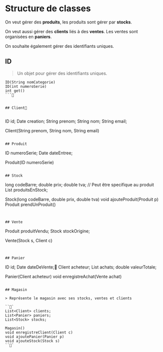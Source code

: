 # Structure de classes

On veut gérer des **produits**, les produits sont gérer par **stocks**.

On veut aussi gérer des **clients** liés à des **ventes**. Les ventes sont
organisées en **paniers**.

On souhaite également gérer des identifiants uniques.


## ID

> Un objet pour gérer des identifiants uniques.

```
ID(String nomCategorie)
ID(int numeroSerie)
int get()
```


## Client


```
ID id;
Date creation;
String prenom;
String nom;
String email;

Client(String prenom, String nom, String email)
```

## Produit

```
ID numeroSerie;
Date dateEntree;

Produit(ID numeroSerie)
```

## Stock

```
long codeBarre;
double prix;
double tva; // Peut être specifique au produit
List<Produit> produitsEnStock;

Stock(long codeBarre, double prix, double tva)
void ajouteProduit(Produit p)
Produit prendUnProduit()
```


## Vente

```
Produit produitVendu;
Stock stockOrigine;

Vente(Stock s, Client c)
```


## Panier

```
ID id;
Date dateDeVente;
Client acheteur;
List<Vente> achats;
double valeurTotale;

Panier(Client acheteur)
void enregistreAchat(Vente achat)
```

## Magasin

> Représente le magasin avec ses stocks, ventes et clients

```
List<Client> clients;
List<Panier> paniers;
List<Stock> stocks;

Magasin()
void enregistreClient(Client c)
void ajoutePanier(Panier p)
void ajouteStock(Stock s)
```
